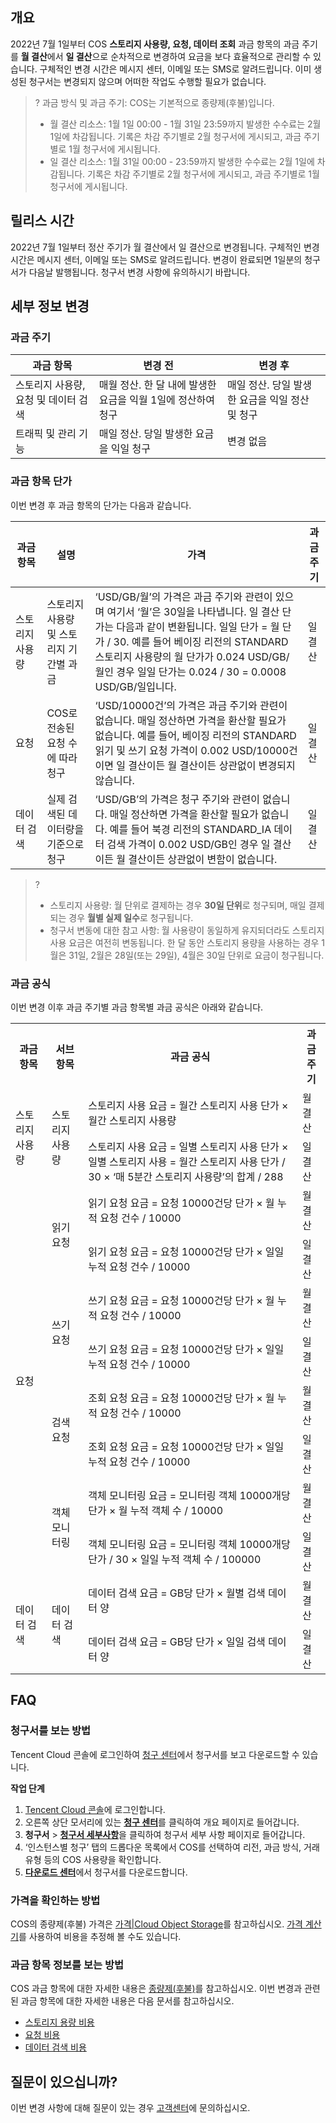 ## 개요

2022년 7월 1일부터 COS **스토리지 사용량, 요청, 데이터 조회** 과금 항목의 과금 주기를 **월 결산**에서 **일 결산**으로 순차적으로 변경하여 요금을 보다 효율적으로 관리할 수 있습니다. 구체적인 변경 시간은 메시지 센터, 이메일 또는 SMS로 알려드립니다. 이미 생성된 청구서는 변경되지 않으며 어떠한 작업도 수행할 필요가 없습니다.

>?
>과금 방식 및 과금 주기: COS는 기본적으로 종량제(후불)입니다.
> - 월 결산 리소스: 1월 1일 00:00 - 1월 31일 23:59까지 발생한 수수료는 2월 1일에 차감됩니다. 기록은 차감 주기별로 2월 청구서에 게시되고, 과금 주기별로 1월 청구서에 게시됩니다. 
> - 일 결산 리소스: 1월 31일 00:00 - 23:59까지 발생한 수수료는 2월 1일에 차감됩니다. 기록은 차감 주기별로 2월 청구서에 게시되고, 과금 주기별로 1월 청구서에 게시됩니다.

## 릴리스 시간

2022년 7월 1일부터 정산 주기가 월 결산에서 일 결산으로 변경됩니다. 구체적인 변경 시간은 메시지 센터, 이메일 또는 SMS로 알려드립니다. 변경이 완료되면 1일분의 청구서가 다음날 발행됩니다. 청구서 변경 사항에 유의하시기 바랍니다.

## 세부 정보 변경

### 과금 주기

| 과금 항목                               | 변경 전                          | 변경 후                         |
| ------------------------------------ | ------------------------------- | ------------------------------ |
| 스토리지 사용량, 요청 및 데이터 검색 | 매월 정산. 한 달 내에 발생한 요금을 익월 1일에 정산하여 청구 | 매일 정산. 당일 발생한 요금을 익일 정산 및 청구       |
| 트래픽 및 관리 기능               | 매일 정산. 당일 발생한 요금을 익일 청구  | 변경 없음   |


### 과금 항목 단가

이번 변경 후 과금 항목의 단가는 다음과 같습니다.

<table>
<thead>
<tr>
<th width="10%">과금 항목</th>
<th>설명</th>
<th>가격</th>
<th>과금 주기</th>
</tr>
</thead>
<tbody><tr>
<td>스토리지 사용량</td>
<td>스토리지 사용량 및 스토리지 기간별 과금</td>
<td>‘USD/GB/월’의 가격은 과금 주기와 관련이 있으며 여기서 ‘월’은 30일을 나타냅니다. 일 결산 단가는 다음과 같이 변환됩니다. 일일 단가 = 월 단가 / 30. 예를 들어 베이징 리전의 STANDARD 스토리지 사용량의 월 단가가 0.024 USD/GB/월인 경우 일일 단가는 0.024 / 30 = 0.0008 USD/GB/일입니다.</td>
<td>일 결산</td>
</tr>
<tr>
<td>요청</td>
<td>COS로 전송된 요청 수에 따라 청구</td>
<td>‘USD/10000건’의 가격은 과금 주기와 관련이 없습니다. 매일 정산하면 가격을 환산할 필요가 없습니다. 예를 들어, 베이징 리전의 STANDARD 읽기 및 쓰기 요청 가격이 0.002 USD/10000건이면 일 결산이든 월 결산이든 상관없이 변경되지 않습니다.</td>
<td>일 결산</td>
</tr>
<tr>
<td>데이터 검색</td>
<td>실제 검색된 데이터량을 기준으로 청구</td>
<td>‘USD/GB’의 가격은 청구 주기와 관련이 없습니다. 매일 정산하면 가격을 환산할 필요가 없습니다. 예를 들어 북경 리전의 STANDARD_IA 데이터 검색 가격이 0.002 USD/GB인 경우 일 결산이든 월 결산이든 상관없이 변함이 없습니다.</td>
<td>일 결산</td>
</tr>
</tbody></table>

>?
>- 스토리지 사용량: 월 단위로 결제하는 경우 **30일 단위**로 청구되며, 매일 결제되는 경우 **월별 실제 일수**로 청구됩니다.
>- 청구서 변동에 대한 참고 사항: 월 사용량이 동일하게 유지되더라도 스토리지 사용 요금은 여전히 변동됩니다. 한 달 동안 스토리지 용량을 사용하는 경우 1월은 31일, 2월은 28일(또는 29일), 4월은 30일 단위로 요금이 청구됩니다.

### 과금 공식

이번 변경 이후 과금 주기별 과금 항목별 과금 공식은 아래와 같습니다.

<table>
   <tr>
      <th>과금 항목</th>
      <th>서브 항목</th>
      <th>과금 공식</th>
      <th>과금 주기</th>
   </tr>
   <tr>
      <td rowspan=2>스토리지 사용량</td>
      <td rowspan=2>스토리지 사용량</td>
      <td>스토리지 사용 요금 = 월간 스토리지 사용 단가 × 월간 스토리지 사용량</td>
      <td>월 결산</td>
   </tr>
   <tr>
      <td>스토리지 사용 요금 = 일별 스토리지 사용 단가 × 일별 스토리지 사용 = 월간 스토리지 사용 단가 / 30 × ‘매 5분간 스토리지 사용량’의 합계 / 288</td>
      <td>일 결산</td>
   </tr>
   <tr>
      <td rowspan=8>요청</td>
      <td rowspan=2>읽기 요청</td>
      <td>읽기 요청 요금 = 요청 10000건당 단가 × 월 누적 요청 건수 / 10000</td>
      <td>월 결산</td>
   </tr>
   <tr>
      <td>읽기 요청 요금 = 요청 10000건당 단가 × 일일 누적 요청 건수 / 10000</td>
      <td>일 결산</td>
   </tr>
   <tr>
      <td rowspan=2>쓰기 요청</td>
      <td>쓰기 요청 요금 = 요청 10000건당 단가 × 월 누적 요청 건수 / 10000</td>
      <td>월 결산</td>
   </tr>
   <tr>
      <td>쓰기 요청 요금 = 요청 10000건당 단가 × 일일 누적 요청 건수 / 10000</td>
      <td>일 결산</td>
   </tr>
   <tr>
      <td rowspan=2>검색 요청</td>
      <td>조회 요청 요금 = 요청 10000건당 단가 × 월 누적 요청 건수 / 10000</td>
      <td>월 결산</td>
   </tr>
   <tr>
      <td>조회 요청 요금 = 요청 10000건당 단가 × 일일 누적 요청 건수 / 10000</td>
      <td>일 결산</td>
   </tr>
   <tr>
      <td rowspan=2>객체 모니터링</td>
      <td>객체 모니터링 요금 = 모니터링 객체 10000개당 단가 × 월 누적 객체 수 / 10000</td>
      <td>월 결산</td>
   </tr>
   <tr>
      <td>객체 모니터링 요금 = 모니터링 객체 10000개당 단가 / 30 × 일일 누적 객체 수 / 100000</td>
      <td>일 결산</td>
   </tr>
   <tr>
      <td rowspan=2>데이터 검색</td>
      <td rowspan=2>데이터 검색</td>
      <td>데이터 검색 요금 = GB당 단가 × 월별 검색 데이터 양</td>
      <td>월 결산</td>
   </tr>
   <tr>
      <td>데이터 검색 요금 = GB당 단가 × 일일 검색 데이터 양</td>
      <td>일 결산</td>
   </tr>
</table>

## FAQ

### 청구서를 보는 방법

Tencent Cloud 콘솔에 로그인하여 [청구 센터](https://console.cloud.tencent.com/expense/bill/overview)에서 청구서를 보고 다운로드할 수 있습니다.

**작업 단계**

1. [Tencent Cloud 콘솔](https://console.cloud.tencent.com/)에 로그인합니다.
2. 오른쪽 상단 모서리에 있는 [**청구 센터**](https://console.cloud.tencent.com/expense)를 클릭하여 개요 페이지로 들어갑니다.
3. **청구서** > [**청구서 세부사항**](https://console.cloud.tencent.com/expense/bill/summary)을 클릭하여 청구서 세부 사항 페이지로 들어갑니다.
4. ‘인스턴스별 청구’ 탭의 드롭다운 목록에서 COS를 선택하여 리전, 과금 방식, 거래 유형 등의 COS 사용량을 확인합니다.
5. [**다운로드 센터**](https://console.cloud.tencent.com/expense/bill/downloadCenter)에서 청구서를 다운로드합니다.

### 가격을 확인하는 방법

COS의 종량제(후불) 가격은 [가격|Cloud Object Storage](https://buy.cloud.tencent.com/price/cos)를 참고하십시오. [가격 계산기](https://buy.cloud.tencent.com/price/cos/calculator)를 사용하여 비용을 추정해 볼 수도 있습니다.

### 과금 항목 정보를 보는 방법

COS 과금 항목에 대한 자세한 내용은 [종량제(후불)](https://intl.cloud.tencent.com/document/product/436/32534)를 참고하십시오. 이번 변경과 관련된 과금 항목에 대한 자세한 내용은 다음 문서를 참고하십시오.
- [스토리지 용량 비용](https://intl.cloud.tencent.com/document/product/436/40099)
- [요청 비용](https://intl.cloud.tencent.com/document/product/436/40100)
- [데이터 검색 비용](https://intl.cloud.tencent.com/document/product/436/40097)


## 질문이 있으십니까?

이번 변경 사항에 대해 질문이 있는 경우 [고객센터](https://intl.cloud.tencent.com/contact-sales)에 문의하십시오.
